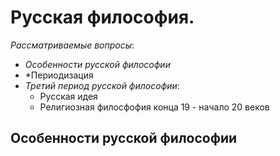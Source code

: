 # Русская философия.

*Рассматриваемые вопросы*:
- *Особенности русской философии*
- *Периодизация 
- *Третий период русской философии*: 
	- Русская идея
	- Религиозная филосфофия конца 19 - начало 20 веков


## Особенности русской философии
